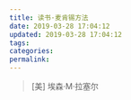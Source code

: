 ```yaml
---
title: 读书·麦肯锡方法
date: 2019-03-28 17:04:12
updated: 2019-03-28 17:04:12
tags:
categories:
permalink:
---
```


> [美] 埃森·M·拉塞尔